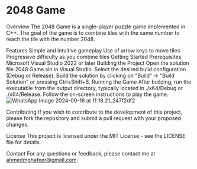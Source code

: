 # 2048 Game
Overview
The 2048 Game is a single-player puzzle game implemented in C++. The goal of the game is to combine tiles with the same number to reach the tile with the number 2048.

Features
Simple and intuitive gameplay
Use of arrow keys to move tiles
Progressive difficulty as you combine tiles
Getting Started
Prerequisites
Microsoft Visual Studio 2022 or later
Building the Project
Open the solution file 2048 Game.sln in Visual Studio.
Select the desired build configuration (Debug or Release).
Build the solution by clicking on "Build" -> "Build Solution" or pressing Ctrl+Shift+B.
Running the Game
After building, run the executable from the output directory, typically located in ./x64/Debug or ./x64/Release.
Follow the on-screen instructions to play the game.
![WhatsApp Image 2024-09-16 at 11 18 21_247f2df2](https://github.com/user-attachments/assets/f1be1bbc-323b-4e96-9169-aa17e91f3be0)

Contributing
If you wish to contribute to the development of this project, please fork the repository and submit a pull request with your proposed changes.

License
This project is licensed under the MIT License - see the LICENSE file for details.

Contact
For any questions or feedback, please contact me at ahmedmghafeer@gmail.com.
